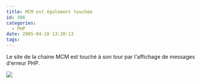 ```yaml
---
title: MCM est également touchée
id: 386
categories:
  - PHP
date: 2005-04-18 13:20:13
tags:
---
```


Le site de la chaine MCM est touché à son tour par l'affichage de messages d'erreur PHP.

![](/images/mcm_erreur.jpg)